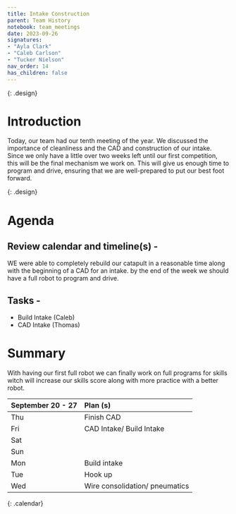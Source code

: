 ```yaml
---
title: Intake Construction 
parent: Team History
notebook: team_meetings
date: 2023-09-26
signatures:
- "Ayla Clark"
- "Caleb Carlson"
- "Tucker Nielson"
nav_order: 14
has_children: false
---
```


{: .design}
# Introduction 

Today, our team had our tenth meeting of the year. We discussed the importance of cleanliness and the CAD and construction of our intake. Since we only have a little over two weeks left until our first competition, this will be the final mechanism we work on. This will give us enough time to program and drive, ensuring that we are well-prepared to put our best foot forward.

{: .design}
# Agenda 

## Review calendar and timeline(s) -

WE were able to completely rebuild our catapult in a reasonable time along with the beginning of a CAD for an intake. by the end of the week we should have a full robot to program and drive. 

## Tasks -
* Build Intake			    (Caleb)
* CAD Intake			   (Thomas)

# Summary
With having our first full robot we can finally work on full programs for skills witch will increase our skills score along with more practice with a better robot.


| September 20 - 27  | Plan (s) |
|:---|:---|
| Thu | Finish CAD |
| Fri | CAD Intake/ Build Intake|
| Sat | |
| Sun |  |
| Mon | Build intake|
| Tue | Hook up |
| Wed | Wire consolidation/ pneumatics |
{: .calendar}